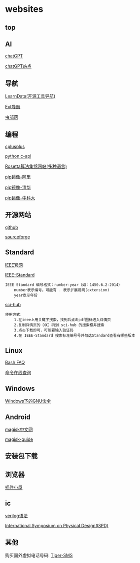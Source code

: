
# websites

## top

## AI

[chatGPT](chat.openai.com)

[chatGPT站点](https://cc.ai55.cc/)

## 导航

[LearnData(开源工具导航)](https://nav.newzone.top/)

[Ext导航](https://www.extnav.com/)

[虫部落](https://www.chongbuluo.com/)

## 编程

[cplusplus](https://legacy.cplusplus.com/)

[python c-api](https://docs.python.org/zh-cn/3/c-api/)

[Rosetta算法集锦网站(多种语言)](https://rosettacode.org/)

[pip镜像-阿里](http://mirrors.aliyun.com/pypi/simple/)

[pip镜像-清华](https://pypi.tuna.tsinghua.edu.cn/simple/)

[pip镜像-中科大](http://pypi.mirrors.ustc.edu.cn/simple/)

## 开源网站

[github](https://github.com/)

[sourceforge](https://sourceforge.net/)

## Standard

[IEEE官网](https://ieeexplore.ieee.org)

[IEEE-Standard](https://standards.ieee.org)

```text
IEEE Standard 编号格式：number-year（如：1450.6.2-2014）
    number表示编号，可能有 . 表示扩展说明(extension)
    year表示年份
```

[sci-hub](https://tool.yovisun.com/scihub)

```text
使用方式:
    1.在ieee上用关键字搜索，找到后点击pdf图标进入详情页
    2.复制详情页的 DOI 码到 sci-hub 的搜索框并搜索
    3.点击下载即可，可能要输入验证码
    4.在 IEEE-Standard 搜索标准编号号并勾选Standard查看有哪些版本
```

## Linux

[Bash FAQ](http://mywiki.wooledge.org/BashFAQ/)

[命令在线查询](https://www.lzltool.com/LinuxCommand)

## Windows

[Windows下的GNU命令](https://gnuwin32.sourceforge.net/)

## Android

[magisk中文网](https://magiskcn.com/)

[magisk-guide](https://topjohnwu.github.io/Magisk/guides.html)

## 安装包下载

## 浏览器

[插件小屋](https://www.chajianxw.com/)

## ic

[verilog语法](https://vlab.ustc.edu.cn/guide/doc_verilog.html)

[International Symposium on Physical Design(ISPD)](https://ispd.cc/ispd2023/index.php)

## 其他

购买国外虚拟电话号码: [Tiger-SMS](https://tiger-sms.com/)
